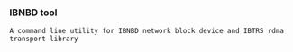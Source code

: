### IBNBD tool
```
A command line utility for IBNBD network block device and IBTRS rdma transport library
```
